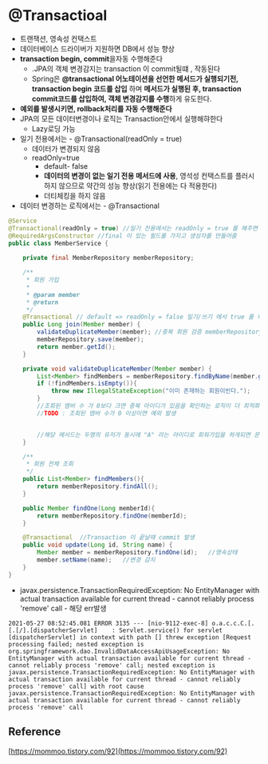 # @Transactioal

* 트랜잭션, 영속성 컨택스트
* 데이터베이스 드라이버가 지원하면 DB에서 성능 향상
* **transaction begin, commit**을자동 수행해준다
  * .JPA의 객체 변경감지는 transaction 이 commit될떄 , 작동된다
  * Spring은 **@transactional 어노테이션을 선언한 메서드가 실행되기전, transaction begin 코드를 삽입** 하며 **메서드가 실행된 후, transaction commit코드를 삽입하여, 객체 변경감지를 수행**하게 유도한다.
* **예외를 발생시키면, rollback처리를 자동 수행해준다**
* JPA의 모든 데이터변경이나 로직는 Transaction안에서 실행해햐한다
  * Lazy로딩 가능
* 일기 전용에서는 -  @Transactional(readOnly = true) 
  * 데이터가 변경되지 않음
  * readOnly=true 
    * default- false
    * **데이터의 변경이 없는 일기 전용 메서드에 사용**, 영석성 컨택스트를 플러시 하지 않으므로 약간의 성능 향상(읽기 전용에는 다 적용한다)
    * 더티체킹을 하지 않음
* 데이터 변경하는 로직에서는 - @Transactional

```java
@Service
@Transactional(readOnly = true) //일기 전용에서는 readOnly = true 를 해주면 트렌젝션이 최적화 해서 조회를 한다(성능 향상)
@RequiredArgsConstructor //final 이 있는 필드를 가지고 생성자를 만들어줌
public class MemberService {
    
    private final MemberRepository memberRepository;

    /**
     * 회원 가입
     *
     * @param member
     * @return
     */
    @Transactional // default => readOnly = false 일기/쓰기 에서 true 를 하면 쓰기가 안된다.
    public Long join(Member member) {
        validateDuplicateMember(member); //중복 회원 검증 memberRepository.save(member);
        memberRepository.save(member);
        return member.getId();
    }

    private void validateDuplicateMember(Member member) {
        List<Member> findMembers = memberRepository.findByName(member.getName()); //member.getName() 를 유니크 제약조건을 달아야 한다 (방어코드)
        if (!findMembers.isEmpty()){
            throw new IllegalStateException("이미 존재하는 회원이빈다.");
        }
        //조회된 맴버 수 가 0보다 크면 중복 아이디가 있음을 확인하는 로직이 더 최적화된 로직이다.
        //TODO : 조회된 맴버 수가 0 이상이면 예외 발생


        //해당 메서드는 두명의 유저가 동시에 "A" 라는 아이디로 회워가입을 하게되면 문제가 발생한다(A라는 회원이 두명이 된다)
    }

    /**
     * 회원 전체 조회
     */
    public List<Member> findMembers(){
        return memberRepository.findAll();
    }

    public Member findOne(Long memberId){
        return memberRepository.findOne(memberId);
    }

    @Transactional  //Transaction 이 끝날때 commit 발생
    public void update(Long id, String name) {
        Member member = memberRepository.findOne(id);   //영속상태
        member.setName(name);   //변경 감지
    }
}
```





* javax.persistence.TransactionRequiredException: No EntityManager with actual transaction available for current thread - cannot reliably process 'remove' call - 해당 err발생

```
2021-05-27 08:52:45.081 ERROR 3135 --- [nio-9112-exec-8] o.a.c.c.C.[.[.[/].[dispatcherServlet]    : Servlet.service() for servlet [dispatcherServlet] in context with path [] threw exception [Request processing failed; nested exception is org.springframework.dao.InvalidDataAccessApiUsageException: No EntityManager with actual transaction available for current thread - cannot reliably process 'remove' call; nested exception is javax.persistence.TransactionRequiredException: No EntityManager with actual transaction available for current thread - cannot reliably process 'remove' call] with root cause
javax.persistence.TransactionRequiredException: No EntityManager with actual transaction available for current thread - cannot reliably process 'remove' call
```



## Reference

[https://mommoo.tistory.com/92](https://mommoo.tistory.com/92)


